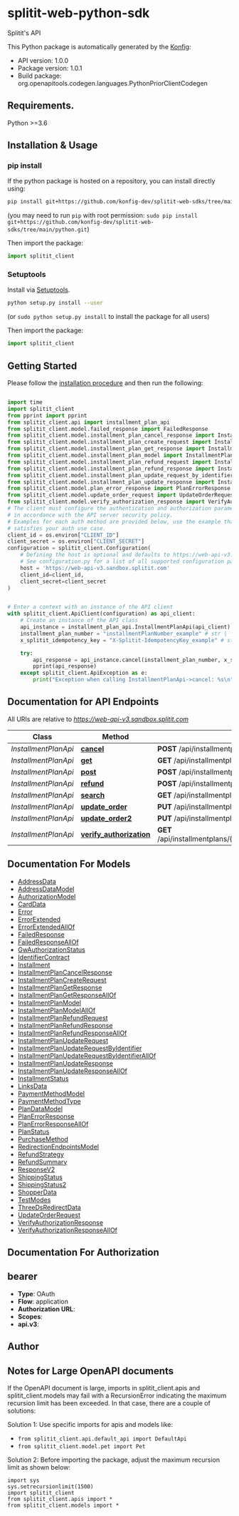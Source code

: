 # splitit-web-python-sdk
Splitit's API

This Python package is automatically generated by the [Konfig](https://konfigthis.com):

- API version: 1.0.0
- Package version: 1.0.1
- Build package: org.openapitools.codegen.languages.PythonPriorClientCodegen

## Requirements.

Python >=3.6

## Installation & Usage
### pip install

If the python package is hosted on a repository, you can install directly using:

```sh
pip install git+https://github.com/konfig-dev/splitit-web-sdks/tree/main/python.git
```
(you may need to run `pip` with root permission: `sudo pip install git+https://github.com/konfig-dev/splitit-web-sdks/tree/main/python.git`)

Then import the package:
```python
import splitit_client
```

### Setuptools

Install via [Setuptools](http://pypi.python.org/pypi/setuptools).

```sh
python setup.py install --user
```
(or `sudo python setup.py install` to install the package for all users)

Then import the package:
```python
import splitit_client
```

## Getting Started

Please follow the [installation procedure](#installation--usage) and then run the following:

```python

import time
import splitit_client
from pprint import pprint
from splitit_client.api import installment_plan_api
from splitit_client.model.failed_response import FailedResponse
from splitit_client.model.installment_plan_cancel_response import InstallmentPlanCancelResponse
from splitit_client.model.installment_plan_create_request import InstallmentPlanCreateRequest
from splitit_client.model.installment_plan_get_response import InstallmentPlanGetResponse
from splitit_client.model.installment_plan_model import InstallmentPlanModel
from splitit_client.model.installment_plan_refund_request import InstallmentPlanRefundRequest
from splitit_client.model.installment_plan_refund_response import InstallmentPlanRefundResponse
from splitit_client.model.installment_plan_update_request_by_identifier import InstallmentPlanUpdateRequestByIdentifier
from splitit_client.model.installment_plan_update_response import InstallmentPlanUpdateResponse
from splitit_client.model.plan_error_response import PlanErrorResponse
from splitit_client.model.update_order_request import UpdateOrderRequest
from splitit_client.model.verify_authorization_response import VerifyAuthorizationResponse
# The client must configure the authentication and authorization parameters
# in accordance with the API server security policy.
# Examples for each auth method are provided below, use the example that
# satisfies your auth use case.
client_id = os.environ["CLIENT_ID"]
client_secret = os.environ["CLIENT_SECRET"]
configuration = splitit_client.Configuration(
    # Defining the host is optional and defaults to https://web-api-v3.sandbox.splitit.com
    # See configuration.py for a list of all supported configuration parameters.
    host = 'https://web-api-v3.sandbox.splitit.com'
    client_id=client_id,
    client_secret=client_secret
)


# Enter a context with an instance of the API client
with splitit_client.ApiClient(configuration) as api_client:
    # Create an instance of the API class
    api_instance = installment_plan_api.InstallmentPlanApi(api_client)
    installment_plan_number = "installmentPlanNumber_example" # str | 
    x_splitit_idempotency_key = "X-Splitit-IdempotencyKey_example" # str | 

    try:
        api_response = api_instance.cancel(installment_plan_number, x_splitit_idempotency_key)
        pprint(api_response)
    except splitit_client.ApiException as e:
        print("Exception when calling InstallmentPlanApi->cancel: %s\n" % e)
```

## Documentation for API Endpoints

All URIs are relative to *https://web-api-v3.sandbox.splitit.com*

Class | Method | HTTP request | Description
------------ | ------------- | ------------- | -------------
*InstallmentPlanApi* | [**cancel**](docs/InstallmentPlanApi.md#cancel) | **POST** /api/installmentplans/{installmentPlanNumber}/cancel | 
*InstallmentPlanApi* | [**get**](docs/InstallmentPlanApi.md#get) | **GET** /api/installmentplans/{installmentPlanNumber} | 
*InstallmentPlanApi* | [**post**](docs/InstallmentPlanApi.md#post) | **POST** /api/installmentplans | 
*InstallmentPlanApi* | [**refund**](docs/InstallmentPlanApi.md#refund) | **POST** /api/installmentplans/{installmentPlanNumber}/refund | 
*InstallmentPlanApi* | [**search**](docs/InstallmentPlanApi.md#search) | **GET** /api/installmentplans/search | 
*InstallmentPlanApi* | [**update_order**](docs/InstallmentPlanApi.md#update_order) | **PUT** /api/installmentplans/{installmentPlanNumber}/updateorder | 
*InstallmentPlanApi* | [**update_order2**](docs/InstallmentPlanApi.md#update_order2) | **PUT** /api/installmentplans/updateorder | 
*InstallmentPlanApi* | [**verify_authorization**](docs/InstallmentPlanApi.md#verify_authorization) | **GET** /api/installmentplans/{installmentPlanNumber}/verifyauthorization | 


## Documentation For Models

 - [AddressData](docs/AddressData.md)
 - [AddressDataModel](docs/AddressDataModel.md)
 - [AuthorizationModel](docs/AuthorizationModel.md)
 - [CardData](docs/CardData.md)
 - [Error](docs/Error.md)
 - [ErrorExtended](docs/ErrorExtended.md)
 - [ErrorExtendedAllOf](docs/ErrorExtendedAllOf.md)
 - [FailedResponse](docs/FailedResponse.md)
 - [FailedResponseAllOf](docs/FailedResponseAllOf.md)
 - [GwAuthorizationStatus](docs/GwAuthorizationStatus.md)
 - [IdentifierContract](docs/IdentifierContract.md)
 - [Installment](docs/Installment.md)
 - [InstallmentPlanCancelResponse](docs/InstallmentPlanCancelResponse.md)
 - [InstallmentPlanCreateRequest](docs/InstallmentPlanCreateRequest.md)
 - [InstallmentPlanGetResponse](docs/InstallmentPlanGetResponse.md)
 - [InstallmentPlanGetResponseAllOf](docs/InstallmentPlanGetResponseAllOf.md)
 - [InstallmentPlanModel](docs/InstallmentPlanModel.md)
 - [InstallmentPlanModelAllOf](docs/InstallmentPlanModelAllOf.md)
 - [InstallmentPlanRefundRequest](docs/InstallmentPlanRefundRequest.md)
 - [InstallmentPlanRefundResponse](docs/InstallmentPlanRefundResponse.md)
 - [InstallmentPlanRefundResponseAllOf](docs/InstallmentPlanRefundResponseAllOf.md)
 - [InstallmentPlanUpdateRequest](docs/InstallmentPlanUpdateRequest.md)
 - [InstallmentPlanUpdateRequestByIdentifier](docs/InstallmentPlanUpdateRequestByIdentifier.md)
 - [InstallmentPlanUpdateRequestByIdentifierAllOf](docs/InstallmentPlanUpdateRequestByIdentifierAllOf.md)
 - [InstallmentPlanUpdateResponse](docs/InstallmentPlanUpdateResponse.md)
 - [InstallmentPlanUpdateResponseAllOf](docs/InstallmentPlanUpdateResponseAllOf.md)
 - [InstallmentStatus](docs/InstallmentStatus.md)
 - [LinksData](docs/LinksData.md)
 - [PaymentMethodModel](docs/PaymentMethodModel.md)
 - [PaymentMethodType](docs/PaymentMethodType.md)
 - [PlanDataModel](docs/PlanDataModel.md)
 - [PlanErrorResponse](docs/PlanErrorResponse.md)
 - [PlanErrorResponseAllOf](docs/PlanErrorResponseAllOf.md)
 - [PlanStatus](docs/PlanStatus.md)
 - [PurchaseMethod](docs/PurchaseMethod.md)
 - [RedirectionEndpointsModel](docs/RedirectionEndpointsModel.md)
 - [RefundStrategy](docs/RefundStrategy.md)
 - [RefundSummary](docs/RefundSummary.md)
 - [ResponseV2](docs/ResponseV2.md)
 - [ShippingStatus](docs/ShippingStatus.md)
 - [ShippingStatus2](docs/ShippingStatus2.md)
 - [ShopperData](docs/ShopperData.md)
 - [TestModes](docs/TestModes.md)
 - [ThreeDsRedirectData](docs/ThreeDsRedirectData.md)
 - [UpdateOrderRequest](docs/UpdateOrderRequest.md)
 - [VerifyAuthorizationResponse](docs/VerifyAuthorizationResponse.md)
 - [VerifyAuthorizationResponseAllOf](docs/VerifyAuthorizationResponseAllOf.md)


## Documentation For Authorization


## bearer

- **Type**: OAuth
- **Flow**: application
- **Authorization URL**: 
- **Scopes**: 
 - **api.v3**: 


## Author




## Notes for Large OpenAPI documents
If the OpenAPI document is large, imports in splitit_client.apis and splitit_client.models may fail with a
RecursionError indicating the maximum recursion limit has been exceeded. In that case, there are a couple of solutions:

Solution 1:
Use specific imports for apis and models like:
- `from splitit_client.api.default_api import DefaultApi`
- `from splitit_client.model.pet import Pet`

Solution 2:
Before importing the package, adjust the maximum recursion limit as shown below:
```
import sys
sys.setrecursionlimit(1500)
import splitit_client
from splitit_client.apis import *
from splitit_client.models import *
```

